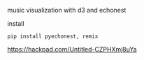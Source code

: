 
music visualization with d3 and echonest

install

    pip install pyechonest, remix

https://hackpad.com/Untitled-CZPHXmj8uYa
